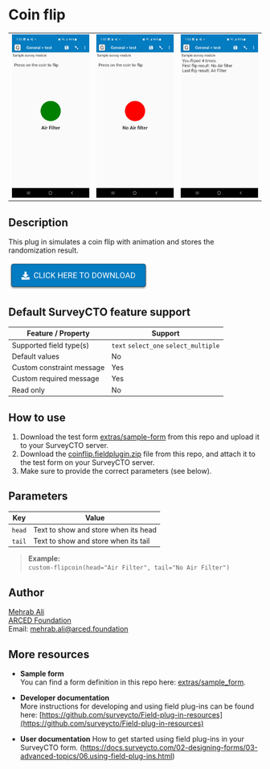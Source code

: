 # Coin flip

<table>
  <tr>
    <td> <img src="extras/Head.jpg"  </td>
    <td> <img src="extras/Tail.jpg"   </td>
    <td> <img src="extras/Result.jpg"   </td>
  </tr>
</table>

## Description

This plug in simulates a coin flip with animation and stores the randomization result. 

[![Download now](extras/download-button.png)](https://github.com/ARCED-Foundation/coinflip/raw/master/coinflip.fieldplugin.zip)

## Default SurveyCTO feature support

| Feature / Property | Support |
| --- | --- |
| Supported field type(s) | `text` `select_one` `select_multiple`|
| Default values | No |
| Custom constraint message | Yes |
| Custom required message | Yes |
| Read only | No |


## How to use

1. Download the test form [extras/sample-form](https://github.com/ARCED-Foundation/coinflip/raw/master/extras/example_form/example_form/Coin%flip.xlsx) from this repo and upload it to your SurveyCTO server.
1. Download the [coinflip.fieldplugin.zip](https://github.com/ARCED-Foundation/coinflip/raw/master/coinflip.fieldplugin.zip) file from this repo, and attach it to the test form on your SurveyCTO server.
1. Make sure to provide the correct parameters (see below).

## Parameters

| **Key** | **Value** |
| --- | --- |
| `head` | Text to show and store when its head |
| `tail` | Text to show and store when its tail |


> **Example:**  
`custom-flipcoin(head="Air Filter", tail="No Air Filter")`


## Author
[Mehrab Ali](https://github.com/mehrabali) <br>
[ARCED Foundation](https://www.arced.foundation)<br>
Email: [mehrab.ali@arced.foundation](mailto::mehrab.ali@arced.foundation)

## More resources

* **Sample form**  
You can find a form definition in this repo here: [extras/sample_form](https://github.com/ARCED-Foundation/coinflip/raw/master/extras/example_form/example_form/Coin%flip.xlsx).

* **Developer documentation**  
More instructions for developing and using field plug-ins can be found here: [https://github.com/surveycto/Field-plug-in-resources](https://github.com/surveycto/Field-plug-in-resources)

* **User documentation**
How to get started using field plug-ins in your SurveyCTO form.
(https://docs.surveycto.com/02-designing-forms/03-advanced-topics/06.using-field-plug-ins.html)
